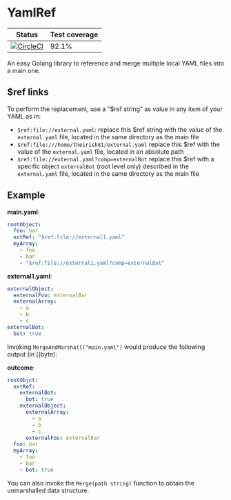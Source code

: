 # YamlRef

| Status                                                                                                                                                                                 | Test coverage |
|----------------------------------------------------------------------------------------------------------------------------------------------------------------------------------------|---------------|
| [![CircleCI](https://dl.circleci.com/status-badge/img/gh/theirish81/yamlRef/tree/main.svg?style=svg)](https://dl.circleci.com/status-badge/redirect/gh/theirish81/yamlRef/tree/main)   | 92.1%         |

An easy Golang library to reference and merge multiple local YAML files into a main one.

## $ref links

To perform the replacement, use a "$ref string" as value in any item of your YAML as in:

* `$ref:file://external.yaml`: replace this $ref string with the value of the `external.yaml` file, located in the same
directory as the main file
* `$ref:file:///home/theirish81/external.yaml` replace this $ref with the value of the `external.yaml` file, located in 
an absolute path
* `$ref:file://external.yaml?comp=externalBot` replace this $ref with a specific object `externalBot` (root level only)
described in the `external.yaml` file, located in the same directory as the main file

## Example

**main.yaml**:

```yaml
rootObject:
  foo: bar
  extRef: "$ref:file://external1.yaml"
  myArray:
    - foo
    - bar
    - "$ref:file://external1.yaml?comp=externalBot"
```
**external1.yaml**:

```yaml
externalObject:
  externalFoo: externalBar
  externalArray:
    - a
    - b
    - c
externalBot:
  bot: true
```
Invoking `MergeAndMarshall("main.yaml")` would produce the following output (in []byte):

**outcome**:

```yaml
rootObjct:
  extRef:
    externalBot:
      bot: true
    externalObject:
      externalArray:
        - a
        - b
        - c
      externalFoo: externalBar
  foo: bar
  myArray:
    - foo
    - bar
    - bot: true
```

You can also invoke the `Merge(path string)` function to obtain the unmarshalled data structure.